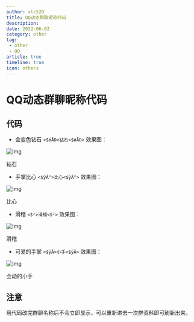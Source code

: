 ```yaml
---
author: xlc520
title: QQ动态群聊昵称代码
description: 
date: 2022-06-02
category: other
tag: 
 - other
 - QQ
article: true
timeline: true
icon: others
---
```


# QQ动态群聊昵称代码

## 代码

- 会变色钻石 `<$ǿĀD>钻石<$ǿĀD>` 效果图：

![img](https://static.xlc520.ml/blogImage/1620-16536500405884.png)

钻石

- 手掌比心 `<$ÿĀ">比心<$ÿĀ">` 效果图：

![img](https://static.xlc520.ml/blogImage/1620-16536500405881.png)

比心

- 滑稽 `<$²>滑稽<$²>` 效果图：

![img](https://static.xlc520.ml/blogImage/1620-16536500405882.png)

滑稽

- 可爱的手掌 `<$ÿĀ>小手<$ÿĀ>` 效果图：

![img](https://static.xlc520.ml/blogImage/1620-16536500405883.png)

会动的小手

## 注意

用代码改完群聊名称后不会立即显示，可以重新进去一次群资料即可刷新出来。
